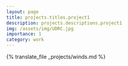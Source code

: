 ```yaml
---
layout: page
title: projects.titles.project1
description: projects.descriptions.project1
img: /assets/img/UDRC.jpg
importance: 1
category: work
---
```


{% translate_file _projects/winds.md %}
